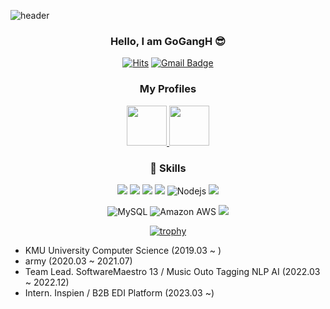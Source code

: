 ![header](https://capsule-render.vercel.app/api?type=waving&color=auto)
<div align=center>
  
### Hello, I am GoGangH 😎

[![Hits](https://hits.seeyoufarm.com/api/count/incr/badge.svg?url=https%3A%2F%2Fgithub.com%2FGoGangH)](https://hits.seeyoufarm.com)
[![Gmail Badge](https://img.shields.io/badge/Gmail-d14836?style=flat-square&logo=Gmail&logoColor=white&link=mailto:zlzn1020@gmail.com)](mailto:zlzn1020@gmail.com)
	 
### My Profiles

<a href="https://programmers.co.kr/pr/rhrkd1020">
	<img src="https://github.com/musseuk/musseuk/blob/main/programmers.png" width="64" height="64">
</a>
<a href="https://www.instagram.com/go_gangh/">
	<img src="https://github.com/musseuk/musseuk/blob/main/instagram.png" width="64" height="64">
</a>
  
### 🚀 Skills 

<img src="https://img.shields.io/badge/Python-3766AB?style=flat-square&logo=Python&logoColor=white"/></a>
<img src="https://img.shields.io/badge/Java-007396?style=flat-square&logo=Java&logoColor=white"/></a>
<img src="https://img.shields.io/badge/C++-00599C?style=flat-square&logo=C%2B%2B&logoColor=white"/></a>
<img src="https://img.shields.io/badge/Javascript-ffb13b?style=flat-square&logo=javascript&logoColor=white"/></a>
![Nodejs](https://img.shields.io/badge/-Nodejs-black?style=flat-square&logo=Node.js)
<img src="https://img.shields.io/badge/Django-092E20?style=flat-square&logo=Django&logoColor=white"/></a>

![MySQL](https://img.shields.io/badge/-MySQL-black?style=flat-square&logo=mysql)
![Amazon AWS](https://img.shields.io/badge/Amazon%20AWS-232F3E?style=flat-square&logo=amazon-aws)
<img src="https://img.shields.io/badge/TensorFlow-FF6F00?style=flat-square&logo=TensorFlow&logoColor=white"/> 

[![trophy](https://github-profile-trophy.vercel.app/?username=GoGangH&theme=onedark&row=1)](https://github.com/ryo-ma/github-profile-trophy)
  
</div>

<div align=left>
	
- KMU University Computer Science (2019.03 ~ )
- army (2020.03 ~ 2021.07)
- Team Lead. SoftwareMaestro 13 / Music Outo Tagging NLP AI (2022.03 ~ 2022.12)
- Intern. Inspien / B2B EDI Platform (2023.03 ~)
</div>
